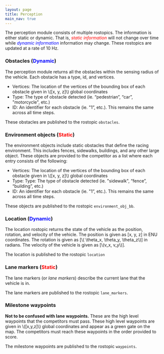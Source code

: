 ```yaml
---
layout: page
title: Perception
main_nav: true
---
```


The perception module consists of multiple rostopics. The information is either static or dynamic. That is, <span style="color:red">*static  information*</span> will not change over time while <span style="color:blue">*dynamic  information*</span> information may change. These rostopics are updated at a rate of 10 Hz.

### Obstacles (<span style="color:blue">Dynamic</span>)
The perception module returns all the obstacles within the sensing radius of the vehicle. Each obstacle has a type, id, and vertices.
- Vertices: The location of the vertices of the bounding box of each obstacle given in \\([x, y, z]\\) global coordinates
- Type: The type of obstacle detected (ie. “pedestrian”, “car”, "motorcycle", etc.)
- ID: An identifier for each obstacle (ie.  "1”, etc.). This remains the same across all time steps.

These obstacles are published to the rostopic `obstacles`.

### Environment objects (<span style="color:red">Static</span>)
The environment objects include static obstacles that define the racing environment. This includes fences, sidewalks, buildings, and any other large object. These objects are provided to the competitor as a list where each entry consists of the following:
- Vertices: The location of the vertices of the bounding box of each obstacle given in \\([x, y, z]\\) global coordinates
- Type: Type: The type of obstacle detected (ie. "sidewalk", “fence”, “building”, etc.)
- ID: An identifier for each obstacle (ie.  "1”, etc.). This remains the same across all time steps.

These objects are published to the rostopic `environment_obj_bb`.

### Location (<span style="color:blue">Dynamic</span>)
The location rostopic returns the state of the vehicle as the position, rotation, and velocity of the vehicle.
The position is given as [x, y, z] in ENU coordinates. The rotation is given as [\\( \theta_x,  \theta_y, \theta_z\\)] in radians. The velocity of the vehicle is given as [\\(v_x, v_y\\)].

The location is published to the rostopic `location`

### Lane markers (<span style="color:red">Static</span>)
The lane markers (or *lane markers*) describe the current lane that the vehicle is in.

The lane markers are published to the rostopic `lane_markers`.

### Milestone waypoints
**Not to be confused with lane waypoints.** These are the high level waypoints that the competitors must pass. These high level waypoints are given in \\([x,y,z]\\) global coordinates and appear as a green gate on the map. The competitors must reach these waypoints in the order provided to score.

The milestone waypoints are published to the rostopic `waypoints`.
